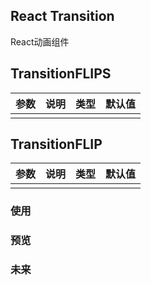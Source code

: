 
## React Transition

React动画组件

## TransitionFLIPS

参数 | 说明 | 类型 | 默认值
---|---|---|---
 |  |  |

## TransitionFLIP

参数 | 说明 | 类型 | 默认值
---|---|---|---
 |  |  |

### 使用

### 预览

### 未来



